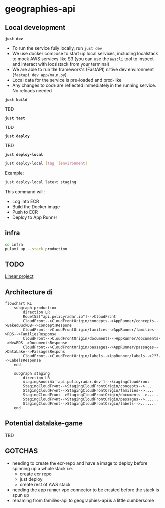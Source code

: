 # geographies-api

## Local development

**`just dev`**

- To run the service fully locally, run `just dev`
- We use docker compose to start up local services, including localstack to mock
  AWS services like S3 (you can use the `awscli` tool to inspect and interact
  with localstack from your terminal)
- We are able to run the framework's (FastAPI) native dev environment
  (`fastapi dev app/main.py`)
- Local data for the service is pre-loaded and prod-like
- Any changes to code are reflected immediately in the running service.
  No reloads needed

**`just build`**

TBD

**`just test`**

TBD

**`just deploy`**

TBD

**`just deploy-local`**

```bash
just deploy-local [tag] [environment]
```

Example:

```bash
just deploy-local latest staging
```

This command will:

- Log into ECR
- Build the Docker image
- Push to ECR
- Deploy to App Runner

## infra

```bash
cd infra
pulumi up --stack production
```

## TODO

[Linear project](https://linear.app/climate-policy-radar/project/isolate-services-within-navigator-backend-abeb5f150aa4/issues)

## Architecture di

```mermaid
flowchart RL
    subgraph production
        direction LR
        Rouet53["api.policyradar.io"]-->CloudFront
        CloudFront-->CloudFrontOrigin/concepts-->AppRunner/concepts-->BakedDuckDB-->ConceptsRespone
        CloudFront-->CloudFrontOrigin/families-->AppRunner/families-->RDS-->FamiliesResponse
        CloudFront-->CloudFrontOrigin/documents-->AppRunner/documents-->NewRDS-->DocumentsResponse
        CloudFront-->CloudFrontOrigin/passages-->AppRunner/passages-->DataLake-->PassagesRespons
        CloudFront-->CloudFrontOrigin/labels-->AppRunner/labels-->???-->LabelsResponse
    end

    subgraph staging
        direction LR
        StagingRouet53["api.policyradar.dev"]-->StagingCloudFront
        StagingCloudFront-->StagingCloudFrontOrigin/concepts-->...
        StagingCloudFront-->StagingCloudFrontOrigin/families-->....
        StagingCloudFront-->StagingCloudFrontOrigin/documents-->.....
        StagingCloudFront-->StagingCloudFrontOrigin/passages-->......
        StagingCloudFront-->StagingCloudFrontOrigin/labels-->.......
    end
```

## Potential datalake-game

TBD

## GOTCHAS

- needing to create the ecr-repo and have a image to
  deploy before spinning up a whole stack i.e.
  - create ecr repo
  - just deploy
  - create rest of AWS stack
- needing the app runner vpc connector to be created before the stack is spun up
- renaming from families-api to geographies-api is a little cumbersome
